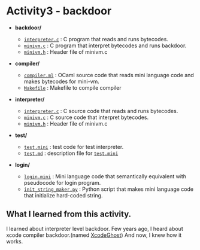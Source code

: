 # Activity3 - backdoor

* **backdoor/**
  * [`interpreter.c`](backdoor/interpreter.c) : C program that reads and runs bytecodes.
  * [`minivm.c`](backdoor/minivm.c) : C program that interpret bytecodes and runs backdoor.
  * [`minivm.h`](backdoor/minivm.h) : Header file of minivm.c

* **compiler/**
  * [`compiler.ml`](compiler/compiler.ml) : OCaml source code that reads mini language code and makes bytecodes for mini-vm.
  * [`Makefile`](compiler/Makefile) : Makefile to compile compiler

* **interpreter/**
  * [`interpreter.c`](interpreter/interpreter.c) : C source code that reads and runs bytecodes.
  * [`minivm.c`](interpreter/minivm.c) : C source code that interpret bytecodes.
  * [`minivm.h`](interpreter/minivm.h) : Header file of minivm.c

* **test/**
  * [`test.mini`](test/test.mini) : test code for test interpreter.
  * [`test.md`](test/test.md) : description file for [`test.mini`](test/test.mini)

* **login/**
  * [`login.mini`](login/login.mini) : Mini language code that semantically equivalent with pseudocode for login program.
  * [`init_string_maker.py`](login/init_string_maker.py) : Python script that makes mini language code that initialize hard-coded string.

## What I learned from this activity.
I learned about interpreter level backdoor. Few years ago, I heard about xcode compiler backdoor.(named [XcodeGhost](https://en.wikipedia.org/wiki/XcodeGhost)) And now, I knew how it works.
